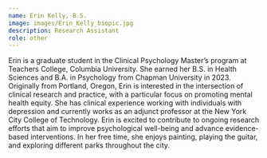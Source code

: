 ```yaml
---
name: Erin Kelly, B.S.
image: images/Erin_Kelly_biopic.jpg
description: Research Assistant
role: other
---
```


Erin is a graduate student in the Clinical Psychology Master’s program at Teachers College, Columbia University. She earned her B.S. in Health Sciences and B.A. in Psychology from Chapman University in 2023. Originally from Portland, Oregon, Erin is interested in the intersection of clinical research and practice, with a particular focus on promoting mental health equity. She has clinical experience working with individuals with depression and currently works as an adjunct professor at the New York City College of Technology. Erin is excited to contribute to ongoing research efforts that aim to improve psychological well-being and advance evidence-based interventions. In her free time, she enjoys painting, playing the guitar, and exploring different parks throughout the city.